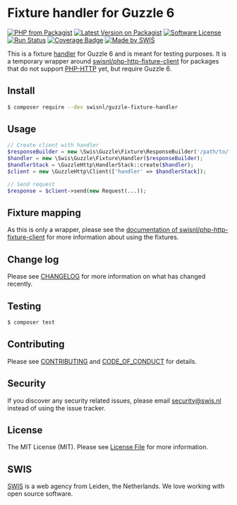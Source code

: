 # Fixture handler for Guzzle 6

[![PHP from Packagist](https://img.shields.io/packagist/php-v/swisnl/guzzle-fixture-handler.svg)](https://packagist.org/packages/swisnl/guzzle-fixture-handler)
[![Latest Version on Packagist](https://img.shields.io/packagist/v/swisnl/guzzle-fixture-handler.svg)](https://packagist.org/packages/swisnl/guzzle-fixture-handler)
[![Software License](https://img.shields.io/packagist/l/swisnl/guzzle-fixture-handler.svg)](LICENSE) 
[![Run Status](https://api.shippable.com/projects/5a7da052260fde0600abfc2a/badge?branch=master)](https://app.shippable.com/github/swisnl/guzzle-fixture-handler)
[![Coverage Badge](https://api.shippable.com/projects/5a7da052260fde0600abfc2a/coverageBadge?branch=master)](https://app.shippable.com/github/swisnl/guzzle-fixture-handler)
[![Made by SWIS](https://img.shields.io/badge/%F0%9F%9A%80-made%20by%20SWIS-%23D9021B.svg)](https://www.swis.nl)

This is a fixture [handler](http://docs.guzzlephp.org/en/stable/handlers-and-middleware.html) for Guzzle 6 and is meant for testing purposes.
It is a temporary wrapper around [swisnl/php-http-fixture-client](https://github.com/swisnl/php-http-fixture-client) for packages that do not support [PHP-HTTP](http://docs.php-http.org/) yet, but require Guzzle 6.

## Install

``` bash
$ composer require --dev swisnl/guzzle-fixture-handler
```

## Usage

``` php
// Create client with handler
$responseBuilder = new \Swis\Guzzle\Fixture\ResponseBuilder('/path/to/fixtures');
$handler = new \Swis\Guzzle\Fixture\Handler($responseBuilder);
$handlerStack = \GuzzleHttp\HandlerStack::create($handler);
$client = new \GuzzleHttp\Client(['handler' => $handlerStack]);

// Send request
$response = $client->send(new Request(...));
```

## Fixture mapping

As this is only a wrapper, please see the [documentation of swisnl/php-http-fixture-client](https://github.com/swisnl/php-http-fixture-client#fixture-mapping) for more information about using the fixtures.

## Change log

Please see [CHANGELOG](CHANGELOG.md) for more information on what has changed recently.

## Testing

``` bash
$ composer test
```

## Contributing

Please see [CONTRIBUTING](CONTRIBUTING.md) and [CODE_OF_CONDUCT](CODE_OF_CONDUCT.md) for details.

## Security

If you discover any security related issues, please email security@swis.nl instead of using the issue tracker.

## License

The MIT License (MIT). Please see [License File](LICENSE.md) for more information.

## SWIS

[SWIS](https://www.swis.nl) is a web agency from Leiden, the Netherlands. We love working with open source software. 
